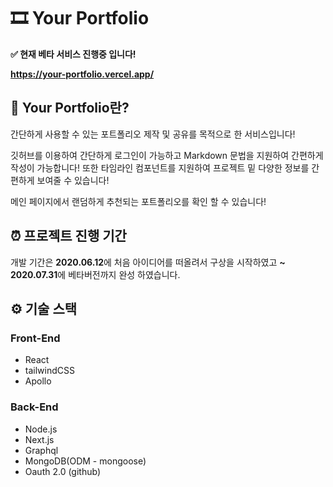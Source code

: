 # 🎞 Your Portfolio

**✅ 현재 베타 서비스 진행중 입니다!**

**https://your-portfolio.vercel.app/**

## 📌 Your Portfolio란?

간단하게 사용할 수 있는 포트폴리오 제작 및 공유를 목적으로 한 서비스입니다!

깃허브를 이용하여 간단하게 로그인이 가능하고 Markdown 문법을 지원하여 간편하게 작성이 가능합니다!
또한 타임라인 컴포넌트를 지원하여 프로젝트 밑 다양한 정보를 간편하게 보여줄 수 있습니다!

메인 페이지에서 랜덤하게 추천되는 포트폴리오를 확인 할 수 있습니다!

## ⏰ 프로젝트 진행 기간

개발 기간은 **2020.06.12**에 처음 아이디어를 떠올려서 구상을 시작하였고 **~ 2020.07.31**에 베타버전까지 완성 하였습니다. 

## ⚙️ 기술 스택

### Front-End

- React
- tailwindCSS
- Apollo

### Back-End

- Node.js
- Next.js
- Graphql
- MongoDB(ODM - mongoose)
- Oauth 2.0 (github)


